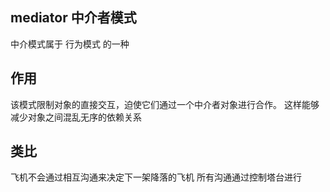## mediator 中介者模式

中介模式属于 行为模式 的一种


## 作用

该模式限制对象的直接交互，迫使它们通过一个中介者对象进行合作。
这样能够减少对象之间混乱无序的依赖关系



## 类比
飞机不会通过相互沟通来决定下一架降落的飞机
所有沟通通过控制塔台进行